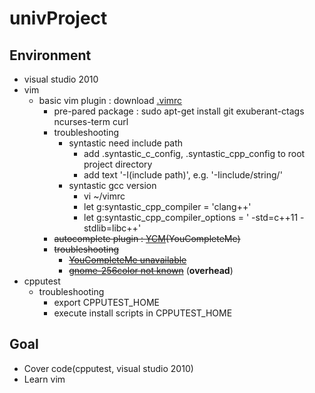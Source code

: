 # univProject

## Environment

 + visual studio 2010
 + vim
   + basic vim plugin : download [.vimrc](http://www.vim-bootstrap.com/)
     + pre-pared package : sudo apt-get install git exuberant-ctags ncurses-term curl
     + troubleshooting
       + syntastic need include path
         + add .syntastic_c_config, .syntastic_cpp_config to root project directory
         + add text '-I(include path)', e.g. '-Iinclude/string/'
       + syntastic gcc version
         + vi ~/vimrc
         + let g:syntastic_cpp_compiler = 'clang++'
         + let g:syntastic_cpp_compiler_options = ' -std=c++11 -stdlib=libc++'
     + ~~autocomplete plugin : [YCM](http://valloric.github.io/YouCompleteMe/#ubuntu-linux-x64)(YouCompleteMe)~~
     + ~~troubleshooting~~
       + ~~[YouCompleteMe unavailable](http://stackoverflow.com/questions/39896698/youcompleteme-unavailable-requires-vim-7-4-143)~~
       + ~~[gnome-256color not known](https://github.com/avelino/vim-bootstrap/issues/18)~~ (**overhead**)
 + cpputest
   + troubleshooting
     + export CPPUTEST_HOME
     + execute install scripts in CPPUTEST_HOME
       
## Goal

 + Cover code(cpputest, visual studio 2010)
 + Learn vim
